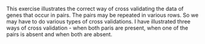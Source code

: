 This exercise illustrates the correct way of cross validating the data of genes that occur in pairs. The pairs may be repeated in various rows. So we may have to do various types of cross validations. I have illustrated three ways of cross validation  - when both paris are present, when one of the pairs is absent and when both are absent. 
